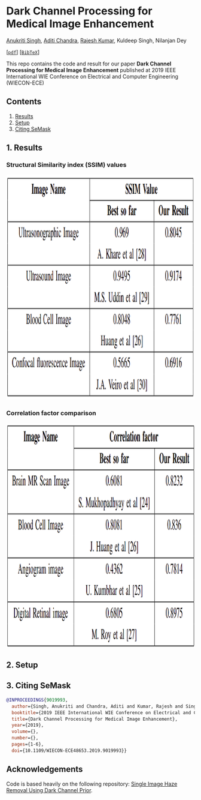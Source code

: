 # Dark Channel Processing for Medical Image Enhancement
[Anukriti Singh](https://anukritisinghh.github.io/), [Aditi Chandra](https://www.linkedin.com/in/aditichandra18/), [Rajesh Kumar](https://drrajeshkumar.wordpress.com/), Kuldeep Singh, Nilanjan Dey

[[`pdf`](https://ieeexplore.ieee.org/document/9019993/)] [[`BibTeX`](#3-citing-semask)]

This repo contains the code and result for our paper **Dark Channel Processing for Medical Image Enhancement** published at 2019 IEEE International WIE Conference on Electrical and Computer Engineering (WIECON-ECE)

## Contents
1. [Results](#1-results)
2. [Setup](#2-setup)
3. [Citing SeMask](#3-citing-semask)

## 1. Results


### Structural Similarity index (SSIM) values
<img src="images/ssim.png" alt='dehaze' height='600px'>

### Correlation factor comparison
<img src="images/correlation.png" alt='dehaze' height='600px'>

## 2. Setup 

## 3. Citing SeMask

```BibTeX
@INPROCEEDINGS{9019993,
  author={Singh, Anukriti and Chandra, Aditi and Kumar, Rajesh and Singh, Kuldeep and Dey, Nilanjan},
  booktitle={2019 IEEE International WIE Conference on Electrical and Computer Engineering (WIECON-ECE)}, 
  title={Dark Channel Processing for Medical Image Enhancement}, 
  year={2019},
  volume={},
  number={},
  pages={1-6},
  doi={10.1109/WIECON-ECE48653.2019.9019993}}
```

## Acknowledgements

Code is based heavily on the following repository: [Single Image Haze Removal Using Dark Channel Prior](https://it.mathworks.com/matlabcentral/fileexchange/46147-single-image-haze-removal-using-dark-channel-prior?tab=discussions).

